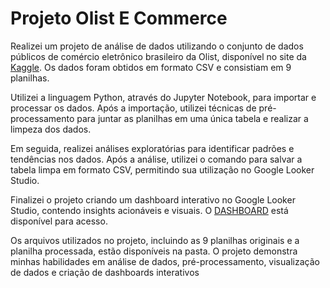 # Projeto Olist E Commerce
 Realizei um projeto de análise de dados utilizando o conjunto de dados públicos de comércio eletrônico brasileiro da Olist, disponível no site da [Kaggle](https://www.kaggle.com/datasets/olistbr/brazilian-ecommerce). Os dados foram obtidos em formato CSV e consistiam em 9 planilhas.

Utilizei a linguagem Python, através do Jupyter Notebook, para importar e processar os dados. Após a importação, utilizei técnicas de pré-processamento para juntar as planilhas em uma única tabela e realizar a limpeza dos dados.

Em seguida, realizei análises exploratórias para identificar padrões e tendências nos dados. Após a análise, utilizei o comando para salvar a tabela limpa em formato CSV, permitindo sua utilização no Google Looker Studio.

Finalizei o projeto criando um dashboard interativo no Google Looker Studio, contendo insights acionáveis e visuais. O [DASHBOARD](https://lookerstudio.google.com/reporting/d46ceffd-4a0b-4293-9b0e-58df2cf63509)
está disponível para acesso.

Os arquivos utilizados no projeto, incluindo as 9 planilhas originais e a planilha processada, estão disponíveis na pasta. O projeto demonstra minhas habilidades em análise de dados, pré-processamento, visualização de dados e criação de dashboards interativos

<div align="center>
<img src="![Image](https://github.com/user-attachments/assets/b3c7d04c-e932-42bc-9ba0-978cb7cfe02e)" width="700px" />
</div>
